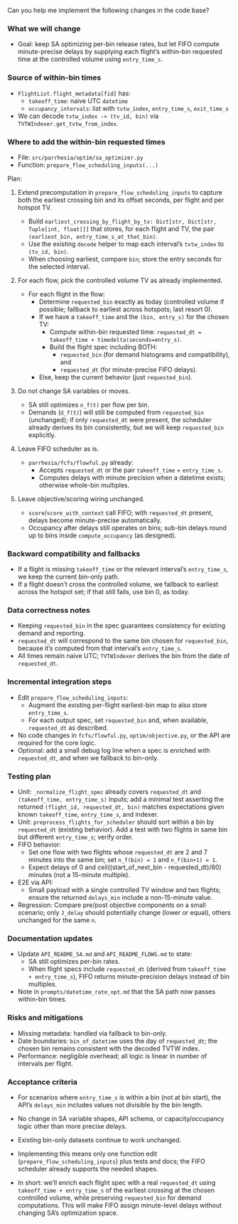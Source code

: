 Can you help me implement the following changes in the code base?

### What we will change
- Goal: keep SA optimizing per-bin release rates, but let FIFO compute minute-precise delays by supplying each flight’s within-bin requested time at the controlled volume using `entry_time_s`.

### Source of within-bin times
- `FlightList.flight_metadata[fid]` has:
  - `takeoff_time`: naive UTC `datetime`
  - `occupancy_intervals`: list with `tvtw_index`, `entry_time_s`, `exit_time_s`
- We can decode `tvtw_index -> (tv_id, bin)` via `TVTWIndexer.get_tvtw_from_index`.

### Where to add the within-bin requested times
- File: `src/parrhesia/optim/sa_optimizer.py`
- Function: `prepare_flow_scheduling_inputs(...)`

Plan:
1) Extend precomputation in `prepare_flow_scheduling_inputs` to capture both the earliest crossing bin and its offset seconds, per flight and per hotspot TV.
   - Build `earliest_crossing_by_flight_by_tv: Dict[str, Dict[str, Tuple[int, float]]]` that stores, for each flight and TV, the pair `(earliest_bin, entry_time_s_at_that_bin)`.
   - Use the existing `decode` helper to map each interval’s `tvtw_index` to `(tv_id, bin)`.
   - When choosing earliest, compare `bin`; store the entry seconds for the selected interval.

2) For each flow, pick the controlled volume TV as already implemented.
   - For each flight in the flow:
     - Determine `requested_bin` exactly as today (controlled volume if possible; fallback to earliest across hotspots; last resort 0).
     - If we have a `takeoff_time` and the `(bin, entry_s)` for the chosen TV:
       - Compute within-bin requested time: `requested_dt = takeoff_time + timedelta(seconds=entry_s)`.
       - Build the flight spec including BOTH:
         - `requested_bin` (for demand histograms and compatibility), and
         - `requested_dt` (for minute-precise FIFO delays).
     - Else, keep the current behavior (just `requested_bin`).

3) Do not change SA variables or moves.
   - SA still optimizes `n_f(t)` per flow per bin.
   - Demands (`d_f(t)`) will still be computed from `requested_bin` (unchanged); if only `requested_dt` were present, the scheduler already derives its bin consistently, but we will keep `requested_bin` explicitly.

4) Leave FIFO scheduler as is.
   - `parrhesia/fcfs/flowful.py` already:
     - Accepts `requested_dt` or the pair `takeoff_time` + `entry_time_s`.
     - Computes delays with minute precision when a datetime exists; otherwise whole-bin multiples.

5) Leave objective/scoring wiring unchanged.
   - `score`/`score_with_context` call FIFO; with `requested_dt` present, delays become minute-precise automatically.
   - Occupancy after delays still operates on bins; sub-bin delays round up to bins inside `compute_occupancy` (as designed).

### Backward compatibility and fallbacks
- If a flight is missing `takeoff_time` or the relevant interval’s `entry_time_s`, we keep the current bin-only path.
- If a flight doesn’t cross the controlled volume, we fallback to earliest across the hotspot set; if that still fails, use bin 0, as today.

### Data correctness notes
- Keeping `requested_bin` in the spec guarantees consistency for existing demand and reporting.
- `requested_dt` will correspond to the same bin chosen for `requested_bin`, because it’s computed from that interval’s `entry_time_s`.
- All times remain naive UTC; `TVTWIndexer` derives the bin from the date of `requested_dt`.

### Incremental integration steps
- Edit `prepare_flow_scheduling_inputs`:
  - Augment the existing per-flight earliest-bin map to also store `entry_time_s`.
  - For each output spec, set `requested_bin` and, when available, `requested_dt` as described.
- No code changes in `fcfs/flowful.py`, `optim/objective.py`, or the API are required for the core logic.
- Optional: add a small debug log line when a spec is enriched with `requested_dt`, and when we fallback to bin-only.

### Testing plan
- Unit: `_normalize_flight_spec` already covers `requested_dt` and `(takeoff_time, entry_time_s)` inputs; add a minimal test asserting the returned `(flight_id, requested_dt, bin)` matches expectations given known `takeoff_time`, `entry_time_s`, and indexer.
- Unit: `preprocess_flights_for_scheduler` should sort within a bin by `requested_dt` (existing behavior). Add a test with two flights in same bin but different `entry_time_s`; verify order.
- FIFO behavior:
  - Set one flow with two flights whose `requested_dt` are 2 and 7 minutes into the same bin; set `n_f(bin) = 1` and `n_f(bin+1) = 1`.
  - Expect delays of 0 and ceil((start_of_next_bin - requested_dt)/60) minutes (not a 15-minute multiple).
- E2E via API:
  - Small payload with a single controlled TV window and two flights; ensure the returned `delays_min` include a non-15-minute value.
- Regression: Compare pre/post objective components on a small scenario; only `J_delay` should potentially change (lower or equal), others unchanged for the same `n`.

### Documentation updates
- Update `API_README_SA.md` and `API_README_FLOWS.md` to state:
  - SA still optimizes per-bin rates.
  - When flight specs include `requested_dt` (derived from `takeoff_time + entry_time_s`), FIFO returns minute-precision delays instead of bin multiples.
- Note in `prompts/datetime_rate_opt.md` that the SA path now passes within-bin times.

### Risks and mitigations
- Missing metadata: handled via fallback to bin-only.
- Date boundaries: `bin_of_datetime` uses the day of `requested_dt`; the chosen bin remains consistent with the decoded TVTW index.
- Performance: negligible overhead; all logic is linear in number of intervals per flight.

### Acceptance criteria
- For scenarios where `entry_time_s` is within a bin (not at bin start), the API’s `delays_min` includes values not divisible by the bin length.
- No change in SA variable shapes, API schema, or capacity/occupancy logic other than more precise delays.
- Existing bin-only datasets continue to work unchanged.

- Implementing this means only one function edit (`prepare_flow_scheduling_inputs`) plus tests and docs; the FIFO scheduler already supports the needed shapes.

- In short: we’ll enrich each flight spec with a real `requested_dt` using `takeoff_time + entry_time_s` of the earliest crossing at the chosen controlled volume, while preserving `requested_bin` for demand computations. This will make FIFO assign minute-level delays without changing SA’s optimization space.